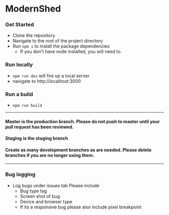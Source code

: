 # ModernShed


### Get Started 
- Clone the repository
- Navigate to the root of the project directory
- Run `npm i` to install the package dependencies
  - If you don't have node installed, you will need to. 


### Run locally
- `npm run dev` will fire up a local server 
- navigate to http://localhost:3000


### Run a build
- `npm run build`


---

#### Master is the production branch. Please do not push to master until your pull request has been reviewed. 
#### Staging is the staging branch 
#### Create as many development branches as are needed. Please delete branches if you are no longer using them.


---
### Bug logging
- Log bugs under issues tab
  Please include 
  * Bug type tag
  * Screen shot of bug
  * Device and browser type
  * If its a responsive bug please also include pixel breakpoint
